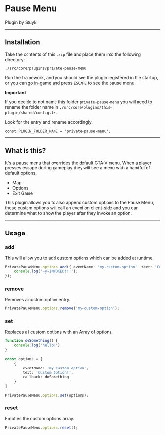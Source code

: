 # Pause Menu

Plugin by Stuyk

---

## Installation

Take the contents of this `.zip` file and place them into the following directory:

```
./src/core/plugins/private-pause-menu
```

Run the framework, and you should see the plugin registered in the startup, or you can go in-game and press `ESCAPE` to see the pause menu.

**Important**

If you decide to not name this folder `private-pause-menu` you will need to rename the folder name in `./src/core/plugins/this-plugin/shared/config.ts`.

Look for the entry and rename accordingly.

```
const PLUGIN_FOLDER_NAME = 'private-pause-menu';
```


---

## What is this?

It's a pause menu that overrides the default GTA:V menu. When a player presses escape during gameplay they will see a menu with a handful of default options.

- Map
- Options
- Exit Game

This plugin allows you to also append custom options to the Pause Menu, these custom options will call an event on client-side and you can determine what to show the player after they invoke an option.

---

## Usage

### add

This will allow you to add custom options which can be added at runtime.

```ts
PrivatePauseMenu.options.add({ eventName: 'my-custom-option', text: 'Custom Option!' }, () => {
    console.log('~y~INVOKED!!!');
});
```

### remove

Removes a custom option entry.

```ts
PrivatePauseMenu.options.remove('my-custom-option');
```

### set

Replaces all custom options with an Array of options.

```ts
function doSomething() {
    console.log('hello!')
}

const options = [
    { 
        eventName: 'my-custom-option', 
        text: 'Custom Option!',
        callback: doSomething
    }
]

PrivatePauseMenu.options.set(options);
```

### reset

Empties the custom options array.

```ts
PrivatePauseMenu.options.reset();
```